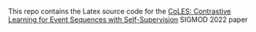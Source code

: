 This repo contains the Latex source code for the [CoLES: Contrastive Learning for Event Sequences with Self-Supervision](https://arxiv.org/abs/2002.08232) SIGMOD 2022 paper
